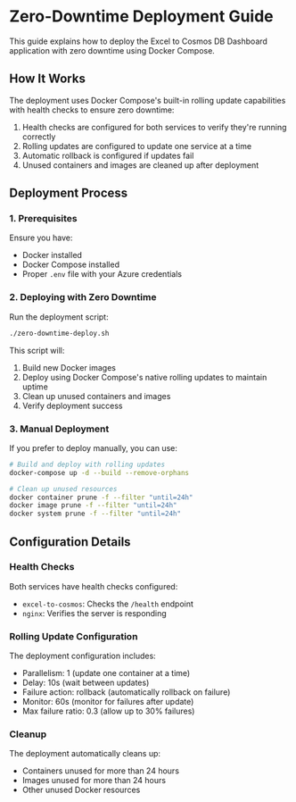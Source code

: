 # Zero-Downtime Deployment Guide

This guide explains how to deploy the Excel to Cosmos DB Dashboard application with zero downtime using Docker Compose.

## How It Works

The deployment uses Docker Compose's built-in rolling update capabilities with health checks to ensure zero downtime:

1. Health checks are configured for both services to verify they're running correctly
2. Rolling updates are configured to update one service at a time
3. Automatic rollback is configured if updates fail
4. Unused containers and images are cleaned up after deployment

## Deployment Process

### 1. Prerequisites

Ensure you have:
- Docker installed
- Docker Compose installed
- Proper `.env` file with your Azure credentials

### 2. Deploying with Zero Downtime

Run the deployment script:

```bash
./zero-downtime-deploy.sh
```

This script will:
1. Build new Docker images
2. Deploy using Docker Compose's native rolling updates to maintain uptime
3. Clean up unused containers and images
4. Verify deployment success

### 3. Manual Deployment

If you prefer to deploy manually, you can use:

```bash
# Build and deploy with rolling updates
docker-compose up -d --build --remove-orphans

# Clean up unused resources
docker container prune -f --filter "until=24h"
docker image prune -f --filter "until=24h"
docker system prune -f --filter "until=24h"
```

## Configuration Details

### Health Checks

Both services have health checks configured:
- `excel-to-cosmos`: Checks the `/health` endpoint
- `nginx`: Verifies the server is responding

### Rolling Update Configuration

The deployment configuration includes:
- Parallelism: 1 (update one container at a time)
- Delay: 10s (wait between updates)
- Failure action: rollback (automatically rollback on failure)
- Monitor: 60s (monitor for failures after update)
- Max failure ratio: 0.3 (allow up to 30% failures)

### Cleanup

The deployment automatically cleans up:
- Containers unused for more than 24 hours
- Images unused for more than 24 hours
- Other unused Docker resources